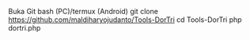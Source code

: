 Buka Git bash (PC)/termux (Android)
git clone https://github.com/maldiharyojudanto/Tools-DorTri
cd Tools-DorTri
php dortri.php
